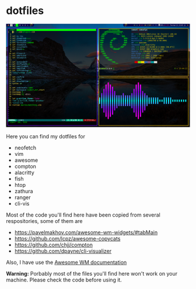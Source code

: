 # dotfiles

![My desktop](desk.png)

Here you can find my dotfiles for

* neofetch
* vim
* awesome
* compton
* alacritty
* fish
* htop
* zathura
* ranger
* cli-vis

Most of the code you'll find here have been copied from several respositories, some of them are

* https://pavelmakhov.com/awesome-wm-widgets/#tabMain
* https://github.com/lcpz/awesome-copycats
* https://github.com/chjj/compton
* https://github.com/dpayne/cli-visualizer

Also, I have use the [Awesome WM documentation](https://awesomewm.org/doc/api/index.html)

**Warning:** Porbably most of the files you'll find here won't work on your machine. Please check the code before using it.
